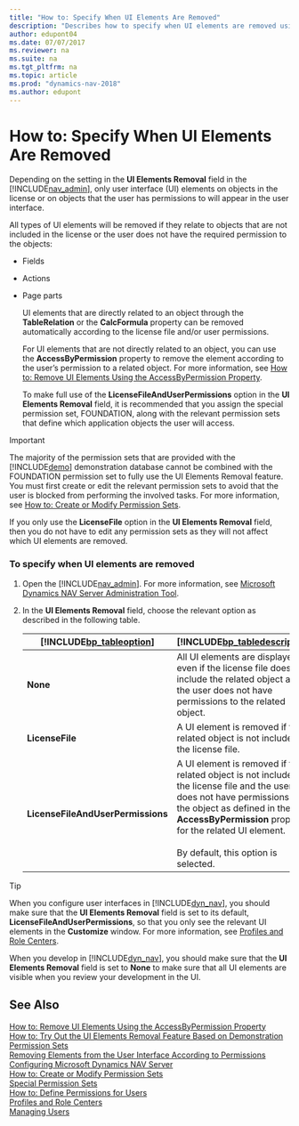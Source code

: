 ```yaml
---
title: "How to: Specify When UI Elements Are Removed"
description: "Describes how to specify when UI elements are removed using the Microsoft Dynamics NAV Server Administration tool."
author: edupont04
ms.date: 07/07/2017
ms.reviewer: na
ms.suite: na
ms.tgt_pltfrm: na
ms.topic: article
ms.prod: "dynamics-nav-2018"
ms.author: edupont
---
```

# How to: Specify When UI Elements Are Removed
Depending on the setting in the **UI Elements Removal** field in the [!INCLUDE[nav_admin](includes/nav_admin_md.md)], only user interface \(UI\) elements on objects in the license or on objects that the user has permissions to will appear in the user interface.  

 All types of UI elements will be removed if they relate to objects that are not included in the license or the user does not have the required permission to the objects:  

- Fields  

- Actions  

- Page parts  

  UI elements that are directly related to an object through the **TableRelation** or the **CalcFormula** property can be removed automatically according to the license file and/or user permissions.  

  For UI elements that are not directly related to an object, you can use the **AccessByPermission** property to remove the element according to the user’s permission to a related object. For more information, see [How to: Remove UI Elements Using the AccessByPermission Property](How-to--Remove-UI-Elements-Using-the-AccessByPermission-Property.md).  

  To make full use of the **LicenseFileAndUserPermissions** option in the **UI Elements Removal** field, it is recommended that you assign the special permission set, FOUNDATION, along with the relevant permission sets that define which application objects the user will access.  

> [!IMPORTANT]  
>  The majority of the permission sets that are provided with the [!INCLUDE[demo](includes/demo_md.md)] demonstration database cannot be combined with the FOUNDATION permission set to fully use the UI Elements Removal feature. You must first create or edit the relevant permission sets to avoid that the user is blocked from performing the involved tasks. For more information, see [How to: Create or Modify Permission Sets](How-to--Create-or-Modify-Permission-Sets.md).  
>   
>  If you only use the **LicenseFile** option in the **UI Elements Removal** field, then you do not have to edit any permission sets as they will not affect which UI elements are removed.  

### To specify when UI elements are removed  

1.  Open the [!INCLUDE[nav_admin](includes/nav_admin_md.md)]. For more information, see [Microsoft Dynamics NAV Server Administration Tool](Microsoft-Dynamics-NAV-Server-Administration-Tool.md).  

2.  In the **UI Elements Removal** field, choose the relevant option as described in the following table.  

    |[!INCLUDE[bp_tableoption](includes/bp_tableoption_md.md)]|[!INCLUDE[bp_tabledescription](includes/bp_tabledescription_md.md)]|  
    |----------------------------------|---------------------------------------|  
    |**None**|All UI elements are displayed, even if the license file does not include the related object and the user does not have permissions to the related object.|  
    |**LicenseFile**|A UI element is removed if the related object is not included in the license file.|  
    |**LicenseFileAndUserPermissions**|A UI element is removed if the related object is not included in the license file and the user does not have permissions to the object as defined in the **AccessByPermission** property for the related UI element.<br /><br /> By default, this option is selected.|  

> [!TIP]  
>  When you configure user interfaces in [!INCLUDE[dyn_nav](includes/dyn_nav_md.md)], you should make sure that the **UI Elements Removal** field is set to its default, **LicenseFileAndUserPermissions**, so that you only see the relevant UI elements in the **Customize** window. For more information, see [Profiles and Role Centers](Profiles-and-Role-Centers.md).  
>   
>  When you develop in [!INCLUDE[dyn_nav](includes/dyn_nav_md.md)], you should make sure that the **UI Elements Removal** field is set to **None** to make sure that all UI elements are visible when you review your development in the UI.  

## See Also  
 [How to: Remove UI Elements Using the AccessByPermission Property](How-to--Remove-UI-Elements-Using-the-AccessByPermission-Property.md)   
 [How to: Try Out the UI Elements Removal Feature Based on Demonstration Permission Sets](How-to--Try-Out-the-UI-Elements-Removal-Feature-Based-on-Demonstration-Permission-Sets.md)   
 [Removing Elements from the User Interface According to Permissions](Removing-Elements-from-the-User-Interface-According-to-Permissions.md)   
 [Configuring Microsoft Dynamics NAV Server](Configuring-Microsoft-Dynamics-NAV-Server.md)   
 [How to: Create or Modify Permission Sets](How-to--Create-or-Modify-Permission-Sets.md)   
 [Special Permission Sets](Special-Permission-Sets.md)   
 [How to: Define Permissions for Users](How-to--Define-Permissions-for-Users.md)   
 [Profiles and Role Centers](Profiles-and-Role-Centers.md)   
 [Managing Users](Managing-Users.md)
